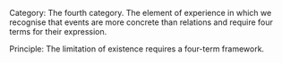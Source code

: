 Category: The fourth category. The element of experience in which we recognise that events are more concrete than relations and require four terms for their expression. 

Principle: The limitation of existence requires a four-term framework. 